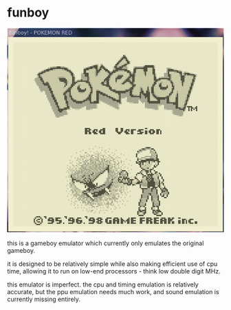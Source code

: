 # funboy

![funboy playing pokemon red](doc/funboy_demo.png)

this is a gameboy emulator which currently only emulates the original gameboy.

it is designed to be relatively simple while also making efficient use of cpu time,
allowing it to run on low-end processors - think low double digit MHz.

this emulator is imperfect. the cpu and timing emulation is relatively accurate, but
the ppu emulation needs much work, and sound emulation is currently missing entirely.
